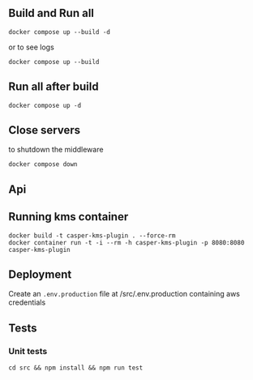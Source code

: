 ## Build and Run all

```shell
docker compose up --build -d
```

or to see logs

```shell
docker compose up --build
```

## Run all after build

```shell
docker compose up -d
```

## Close servers

to shutdown the middleware

```shell
docker compose down
```

## Api

## Running kms container

```shell
docker build -t casper-kms-plugin . --force-rm
docker container run -t -i --rm -h casper-kms-plugin -p 8080:8080 casper-kms-plugin
```

## Deployment

Create an `.env.production` file at /src/.env.production containing aws credentials

## Tests

### Unit tests

```shell
cd src && npm install && npm run test
```
